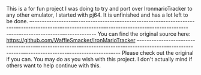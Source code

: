 This is a for fun project I was doing to try and port over IronmarioTracker to any other emulator, I started with pj64. It is unfinished and has a lot left to be done. 
–-----------------–-----------------–-----------------–-----------------–-----------------–-----------------–-----------------–-----------------–---–-----------------–-------------
You can find the original source here: https://github.com/WaffleSmacker/IronMarioTracker
–-----------------–-----------------–-----------------–-----------------–-----------------–-----------------–-----------------–-----------------–---
Please check out the original if you can. You may do as you wish with this project. I don't actually mind if others want to help continue with this.
